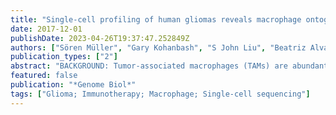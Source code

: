 ```yaml
---
title: "Single-cell profiling of human gliomas reveals macrophage ontogeny as a basis for regional differences in macrophage activation in the tumor microenvironment"
date: 2017-12-01
publishDate: 2023-04-26T19:37:47.252849Z
authors: ["Sören Müller", "Gary Kohanbash", "S John Liu", "Beatriz Alvarado", "Diego Carrera", "Aparna Bhaduri", "Payal B Watchmaker", "Garima Yagnik", "Elizabeth Di Lullo", "Martina Malatesta", "Nduka M Amankulor", "Arnold R Kriegstein", "Daniel A Lim", "Manish Aghi", "Hideho Okada", "Aaron Diaz"]
publication_types: ["2"]
abstract: "BACKGROUND: Tumor-associated macrophages (TAMs) are abundant in gliomas and immunosuppressive TAMs are a barrier to emerging immunotherapies. It is unknown to what extent macrophages derived from peripheral blood adopt the phenotype of brain-resident microglia in pre-treatment gliomas. The relative proportions of blood-derived macrophages and microglia have been poorly quantified in clinical samples due to a paucity of markers that distinguish these cell types in malignant tissue. RESULTS: We perform single-cell RNA-sequencing of human gliomas and identify phenotypic differences in TAMs of distinct lineages. We isolate TAMs from patient biopsies and compare them with macrophages from non-malignant human tissue, glioma atlases, and murine glioma models. We present a novel signature that distinguishes TAMs by ontogeny in human gliomas. Blood-derived TAMs upregulate immunosuppressive cytokines and show an altered metabolism compared to microglial TAMs. They are also enriched in perivascular and necrotic regions. The gene signature of blood-derived TAMs, but not microglial TAMs, correlates with significantly inferior survival in low-grade glioma. Surprisingly, TAMs frequently co-express canonical pro-inflammatory (M1) and alternatively activated (M2) genes in individual cells. CONCLUSIONS: We conclude that blood-derived TAMs significantly infiltrate pre-treatment gliomas, to a degree that varies by glioma subtype and tumor compartment. Blood-derived TAMs do not universally conform to the phenotype of microglia, but preferentially express immunosuppressive cytokines and show an altered metabolism. Our results argue against status quo therapeutic strategies that target TAMs indiscriminately and in favor of strategies that specifically target immunosuppressive blood-derived TAMs."
featured: false
publication: "*Genome Biol*"
tags: ["Glioma; Immunotherapy; Macrophage; Single-cell sequencing"]
---
```


